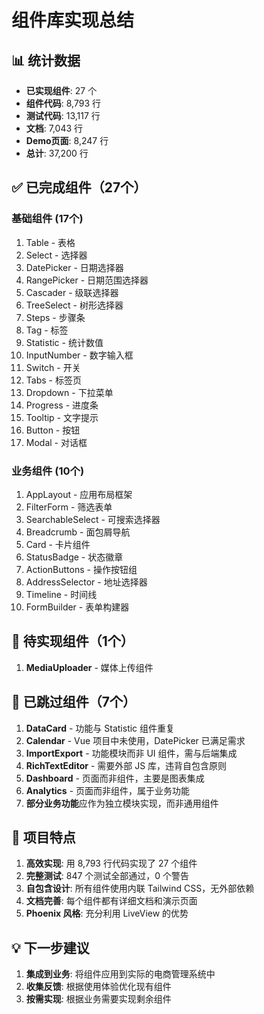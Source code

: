# 组件库实现总结

## 📊 统计数据

- **已实现组件**: 27 个
- **组件代码**: 8,793 行
- **测试代码**: 13,117 行
- **文档**: 7,043 行
- **Demo页面**: 8,247 行
- **总计**: 37,200 行

## ✅ 已完成组件（27个）

### 基础组件 (17个)
1. Table - 表格
2. Select - 选择器
3. DatePicker - 日期选择器
4. RangePicker - 日期范围选择器
5. Cascader - 级联选择器
6. TreeSelect - 树形选择器
7. Steps - 步骤条
8. Tag - 标签
9. Statistic - 统计数值
10. InputNumber - 数字输入框
11. Switch - 开关
12. Tabs - 标签页
13. Dropdown - 下拉菜单
14. Progress - 进度条
15. Tooltip - 文字提示
16. Button - 按钮
17. Modal - 对话框

### 业务组件 (10个)
1. AppLayout - 应用布局框架
2. FilterForm - 筛选表单
3. SearchableSelect - 可搜索选择器
4. Breadcrumb - 面包屑导航
5. Card - 卡片组件
6. StatusBadge - 状态徽章
7. ActionButtons - 操作按钮组
8. AddressSelector - 地址选择器
9. Timeline - 时间线
10. FormBuilder - 表单构建器

## 🚀 待实现组件（1个）

1. **MediaUploader** - 媒体上传组件

## 📝 已跳过组件（7个）

1. **DataCard** - 功能与 Statistic 组件重复
2. **Calendar** - Vue 项目中未使用，DatePicker 已满足需求
3. **ImportExport** - 功能模块而非 UI 组件，需与后端集成
4. **RichTextEditor** - 需要外部 JS 库，违背自包含原则
5. **Dashboard** - 页面而非组件，主要是图表集成
6. **Analytics** - 页面而非组件，属于业务功能
7. **部分业务功能**应作为独立模块实现，而非通用组件

## 🎯 项目特点

1. **高效实现**: 用 8,793 行代码实现了 27 个组件
2. **完整测试**: 847 个测试全部通过，0 个警告
3. **自包含设计**: 所有组件使用内联 Tailwind CSS，无外部依赖
4. **文档完善**: 每个组件都有详细文档和演示页面
5. **Phoenix 风格**: 充分利用 LiveView 的优势

## 💡 下一步建议

1. **集成到业务**: 将组件应用到实际的电商管理系统中
2. **收集反馈**: 根据使用体验优化现有组件
3. **按需实现**: 根据业务需要实现剩余组件